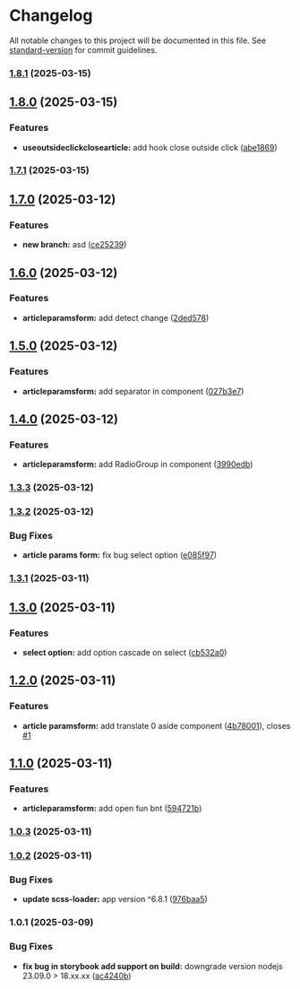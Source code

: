 # Changelog

All notable changes to this project will be documented in this file. See [standard-version](https://github.com/conventional-changelog/standard-version) for commit guidelines.

### [1.8.1](https://github.com/DKMFzF/blog-customizer/compare/v1.8.0...v1.8.1) (2025-03-15)

## [1.8.0](https://github.com/DKMFzF/blog-customizer/compare/v1.7.1...v1.8.0) (2025-03-15)

### Features

- **useoutsideclickclosearticle:** add hook close outside click ([abe1869](https://github.com/DKMFzF/blog-customizer/commit/abe1869bb448c4f789e89c74aac9cb01aae1b842))

### [1.7.1](https://github.com/DKMFzF/blog-customizer/compare/v1.7.0...v1.7.1) (2025-03-15)

## [1.7.0](https://github.com/DKMFzF/blog-customizer/compare/v1.6.0...v1.7.0) (2025-03-12)

### Features

- **new branch:** asd ([ce25239](https://github.com/DKMFzF/blog-customizer/commit/ce252391e10c88fc977cc7f8d0b6c1e6fce8b82f))

## [1.6.0](https://github.com/DKMFzF/blog-customizer/compare/v1.5.0...v1.6.0) (2025-03-12)

### Features

- **articleparamsform:** add detect change ([2ded578](https://github.com/DKMFzF/blog-customizer/commit/2ded578080ddb4b999f905006e7e37b00d9a23c7))

## [1.5.0](https://github.com/DKMFzF/blog-customizer/compare/v1.4.0...v1.5.0) (2025-03-12)

### Features

- **articleparamsform:** add separator in component ([027b3e7](https://github.com/DKMFzF/blog-customizer/commit/027b3e74efb4842e29059901fdcf323da16bb887))

## [1.4.0](https://github.com/DKMFzF/blog-customizer/compare/v1.3.3...v1.4.0) (2025-03-12)

### Features

- **articleparamsform:** add RadioGroup in component ([3990edb](https://github.com/DKMFzF/blog-customizer/commit/3990edb355174845eb568ef4c190c33b1eab579b))

### [1.3.3](https://github.com/DKMFzF/blog-customizer/compare/v1.3.2...v1.3.3) (2025-03-12)

### [1.3.2](https://github.com/DKMFzF/blog-customizer/compare/v1.3.1...v1.3.2) (2025-03-12)

### Bug Fixes

- **article params form:** fix bug select option ([e085f97](https://github.com/DKMFzF/blog-customizer/commit/e085f97379b5d889d66a678a939a5b15f6716193))

### [1.3.1](https://github.com/DKMFzF/blog-customizer/compare/v1.3.0...v1.3.1) (2025-03-11)

## [1.3.0](https://github.com/DKMFzF/blog-customizer/compare/v1.2.0...v1.3.0) (2025-03-11)

### Features

- **select option:** add option cascade on select ([cb532a0](https://github.com/DKMFzF/blog-customizer/commit/cb532a0f32e1febf1a1a687b7222fd48a9bf427f))

## [1.2.0](https://github.com/DKMFzF/blog-customizer/compare/v1.1.0...v1.2.0) (2025-03-11)

### Features

- **article paramsform:** add translate 0 aside component ([4b78001](https://github.com/DKMFzF/blog-customizer/commit/4b780015cbef1421b266146ca019a243875841a5)), closes [#1](https://github.com/DKMFzF/blog-customizer/issues/1)

## [1.1.0](https://github.com/DKMFzF/blog-customizer/compare/v1.0.3...v1.1.0) (2025-03-11)

### Features

- **articleparamsform:** add open fun bnt ([594721b](https://github.com/DKMFzF/blog-customizer/commit/594721bac375ec719cd3df63e9565c623da05595))

### [1.0.3](https://github.com/DKMFzF/blog-customizer/compare/v1.0.2...v1.0.3) (2025-03-11)

### [1.0.2](https://github.com/DKMFzF/blog-customizer/compare/v1.0.1...v1.0.2) (2025-03-11)

### Bug Fixes

- **update scss-loader:** app version ^6.8.1 ([976baa5](https://github.com/DKMFzF/blog-customizer/commit/976baa5d081e5feda6b4c9dbe9b8717e167eed57))

### 1.0.1 (2025-03-09)

### Bug Fixes

- **fix bug in storybook add support on build:** downgrade version nodejs 23.09.0 > 18.xx.xx ([ac4240b](https://github.com/DKMFzF/blog-customizer/commit/ac4240bb6e668e80e9d205c35cbdf005c9f82c70))
